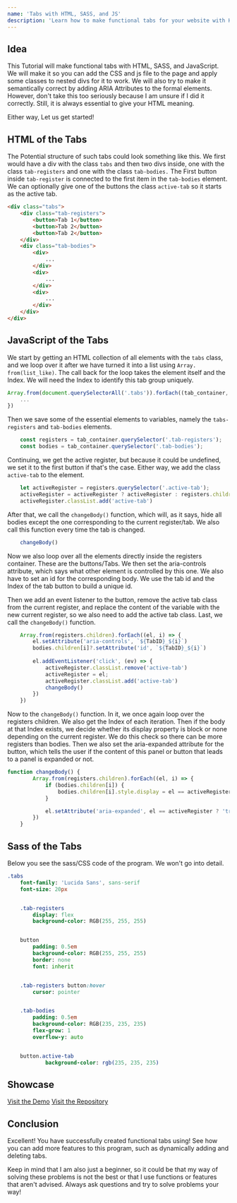 ```yaml
---
name: 'Tabs with HTML, SASS, and JS'
description: 'Learn how to make functional tabs for your website with HTML, Sass, and JavaScript.'
---
```


## Idea

This Tutorial will make functional tabs with HTML, SASS, and JavaScript. We will make it so you can add the CSS and js file to the page and apply some classes to nested divs for it to work. We will also try to make it semantically correct by adding ARIA Attributes to the formal elements. However, don't take this too seriously because I am unsure if I did it correctly. Still, it is always essential to give your HTML meaning.

Either way, Let us get started!

## HTML of the Tabs

The Potential structure of such tabs could look something like this. We first would have a div with the class `tabs` and then two divs inside, one with the class `tab-registers` and one with the class `tab-bodies.` The First button inside `tab-register` is connected to the first item in the `tab-bodies` element. We can optionally give one of the buttons the class `active-tab` so it starts as the active tab.

```HTML
<div class="tabs">
    <div class="tab-registers">
        <button>Tab 1</button>
        <button>Tab 2</button>
        <button>Tab 2</button>
    </div>
    <div class="tab-bodies">
        <div>
			...
        </div>
        <div>
			...
        </div>
        <div>
            ...
        </div>
    </div>
</div>
```

## JavaScript of the Tabs

We start by getting an HTML collection of all elements with the `tabs` class, and we loop over it after we have turned it into a list using `Array. from(list_like)`. The call back for the loop takes the element itself and the Index. We will need the Index to identify this tab group uniquely.

```js
Array.from(document.querySelectorAll('.tabs')).forEach((tab_container, TabID) => {
    ...
})
```

Then we save some of the essential elements to variables, namely the `tabs-registers` and `tab-bodies` elements.

```js
    const registers = tab_container.querySelector('.tab-registers');
    const bodies = tab_container.querySelector('.tab-bodies');

```

Continuing, we get the active register, but because it could be undefined, we set it to the first button if that's the case. Either way, we add the class `active-tab` to the element.

```js
    let activeRegister = registers.querySelector('.active-tab');
    activeRegister = activeRegister ? activeRegister : registers.children[0]
    activeRegister.classList.add('active-tab')
```

After that, we call the `changeBody()` function, which will, as it says, hide all bodies except the one corresponding to the current register/tab. We also call this function every time the tab is changed.

```js
	changeBody()
```

Now we also loop over all the elements directly inside the registers container. These are the buttons/Tabs. We then set the aria-controls attribute, which says what other element is controlled by this one. We also have to set an id for the corresponding body. We use the tab id and the Index of the tab button to build a unique id.

Then we add an event listener to the button, remove the active tab class from the current register, and replace the content of the variable with the new current register, so we also need to add the active tab class. Last, we call the `changeBody()` function.

```js
    Array.from(registers.children).forEach((el, i) => {
        el.setAttribute('aria-controls', `${TabID}_${i}`)
        bodies.children[i]?.setAttribute('id', `${TabID}_${i}`)
        
        el.addEventListener('click', (ev) => {
            activeRegister.classList.remove('active-tab')
            activeRegister = el;
            activeRegister.classList.add('active-tab')
            changeBody()
        })
    })
```

Now to the `changeBody()` function. In it, we once again loop over the registers children. We also get the Index of each iteration. Then if the body at that Index exists, we decide whether its display property is block or none depending on the current register. We do this check so there can be more registers than bodies. Then we also set the aria-expanded attribute for the button, which tells the user if the content of this panel or button that leads to a panel is expanded or not.

```js
function changeBody() {
        Array.from(registers.children).forEach((el, i) => {
            if (bodies.children[i]) {
                bodies.children[i].style.display = el == activeRegister ? 'block' : 'none'
            }

            el.setAttribute('aria-expanded', el == activeRegister ? 'true' : 'false')
        })
    }
```

## Sass of the Tabs

Below you see the sass/CSS code of the program. We won't go into detail.

```sass
.tabs 
    font-family: 'Lucida Sans', sans-serif
    font-size: 20px


    .tab-registers 
        display: flex
        background-color: RGB(255, 255, 255)


    button 
        padding: 0.5em
        background-color: RGB(255, 255, 255)
        border: none
        font: inherit


    .tab-registers button:hover 
        cursor: pointer


    .tab-bodies 
        padding: 0.5em
        background-color: RGB(235, 235, 235)
        flex-grow: 1
        overflow-y: auto


    button.active-tab 
            background-color: rgb(235, 235, 235)

```

## Showcase

[Visit the Demo](https://articles.maximmaeder.com/a/Tabs/)
[Visit the Repository](https://github.com/Maximinodotpy/articles/tree/main/article%2015%20-%20Tabs%20with%20HTML,%20SASS%20and%20JS)

## Conclusion

Excellent! You have successfully created functional tabs using! See how you can add more features to this program, such as dynamically adding and deleting tabs.

Keep in mind that I am also just a beginner, so it could be that my way of solving these problems is not the best or that I use functions or features that aren't advised. Always ask questions and try to solve problems your way!